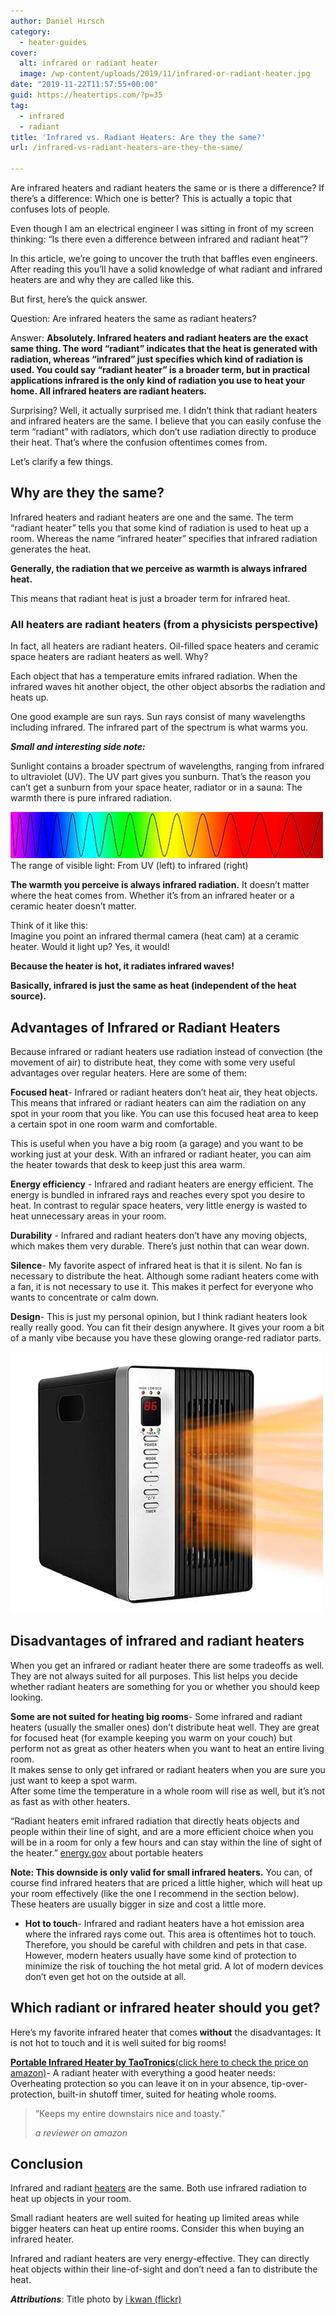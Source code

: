 ```yaml
---
author: Daniel Hirsch
category:
  - heater-guides
cover:
  alt: infrared or radiant heater
  image: /wp-content/uploads/2019/11/infrared-or-radiant-heater.jpg
date: "2019-11-22T11:57:55+00:00"
guid: https://heatertips.com/?p=35
tag:
  - infrared
  - radiant
title: 'Infrared vs. Radiant Heaters: Are they the same?'
url: /infrared-vs-radiant-heaters-are-they-the-same/

---
```

Are infrared heaters and radiant heaters the same or is there a difference? If there’s a difference: Which one is better? This is actually a topic that confuses lots of people.

Even though I am an electrical engineer I was sitting in front of my screen thinking: “Is there even a difference between infrared and radiant heat”?

In this article, we’re going to uncover the truth that baffles even engineers. After reading this you’ll have a solid knowledge of what radiant and infrared heaters are and why they are called like this.

But first, here’s the quick answer.

Question: Are infrared heaters the same as radiant heaters?

Answer: **Absolutely. Infrared heaters and radiant heaters are the exact same thing. The word “radiant” indicates that the heat is generated with radiation, whereas “infrared” just specifies which kind of radiation is used. You could say “radiant heater” is a broader term, but in practical applications infrared is the only kind of radiation you use to heat your home. All infrared heaters are radiant heaters.**  

Surprising? Well, it actually surprised me. I didn’t think that radiant heaters and infrared heaters are the same. I believe that you can easily confuse the term “radiant” with radiators, which don’t use radiation directly to produce their heat. That’s where the confusion oftentimes comes from.

Let’s clarify a few things.

## Why are they the same?

Infrared heaters and radiant heaters are one and the same. The term “radiant heater” tells you that some kind of radiation is used to heat up a room. Whereas the name “infrared heater” specifies that infrared radiation generates the heat.

**Generally, the radiation that we perceive as warmth is always infrared heat.**

This means that radiant heat is just a broader term for infrared heat.

### All heaters are radiant heaters (from a physicists perspective)

In fact, all heaters are radiant heaters. Oil-filled space heaters and ceramic space heaters are radiant heaters as well. Why?

Each object that has a temperature emits infrared radiation. When the infrared waves hit another object, the other object absorbs the radiation and heats up.

One good example are sun rays. Sun rays consist of many wavelengths including infrared. The infrared part of the spectrum is what warms you.

_**Small and interesting side note:**_

Sunlight contains a broader spectrum of wavelengths, ranging from infrared to ultraviolet (UV). The UV part gives you sunburn. That’s the reason you can’t get a sunburn from your space heater, radiator or in a sauna: The warmth there is pure infrared radiation.

![](/wp-content/uploads/2019/11/spectrum-of-light-infrared-heat.jpg)The range of visible light: From UV (left) to infrared (right)

**The warmth you perceive is always infrared radiation.** It doesn’t matter where the heat comes from. Whether it’s from an infrared heater or a ceramic heater doesn’t matter.

Think of it like this:  
Imagine you point an infrared thermal camera (heat cam) at a ceramic heater. Would it light up? Yes, it would!

**Because the heater is hot, it radiates infrared waves!**

**Basically, infrared is just the same as heat (independent of the heat source).**  

## Advantages of Infrared or Radiant Heaters

Because infrared or radiant heaters use radiation instead of convection (the movement of air) to distribute heat, they come with some very useful advantages over regular heaters. Here are some of them:

**Focused heat**\- Infrared or radiant heaters don’t heat air, they heat objects. This means that infrared or radiant heaters can aim the radiation on any spot in your room that you like. You can use this focused heat area to keep a certain spot in one room warm and comfortable.

This is useful when you have a big room (a garage) and you want to be working just at your desk. With an infrared or radiant heater, you can aim the heater towards that desk to keep just this area warm.

**Energy efficiency** \- Infrared and radiant heaters are energy efficient. The energy is bundled in infrared rays and reaches every spot you desire to heat. In contrast to regular space heaters, very little energy is wasted to heat unnecessary areas in your room.

**Durability** \- Infrared and radiant heaters don’t have any moving objects, which makes them very durable. There’s just nothin that can wear down.

**Silence**\- My favorite aspect of infrared heat is that it is silent. No fan is necessary to distribute the heat. Although some radiant heaters come with a fan, it is not necessary to use it. This makes it perfect for everyone who wants to concentrate or calm down.

**Design**\- This is just my personal opinion, but I think radiant heaters look really really good. You can fit their design anywhere. It gives your room a bit of a manly vibe because you have these glowing orange-red radiator parts.

![infrared and radiant heaters are the same](/wp-content/uploads/2019/11/infrared-heater-is-the-same-as-radiant-heater.jpg)

## Disadvantages of infrared and radiant heaters

When you get an infrared or radiant heater there are some tradeoffs as well. They are not always suited for all purposes. This list helps you decide whether radiant heaters are something for you or whether you should keep looking.

**Some are not suited for heating big rooms**\- Some infrared and radiant heaters (usually the smaller ones) don’t distribute heat well. They are great for focused heat (for example keeping you warm on your couch) but perform not as great as other heaters when you want to heat an entire living room.  
It makes sense to only get infrared or radiant heaters when you are sure you just want to keep a spot warm.  
After some time the temperature in a whole room will rise as well, but it’s not as fast as with other heaters.

“Radiant heaters emit infrared radiation that directly heats objects and people within their line of sight, and are a more efficient choice when you will be in a room for only a few hours and can stay within the line of sight of the heater.” [energy.gov](https://www.energy.gov/energysaver/home-heating-systems/portable-heaters) about portable heaters

**Note: This downside is only valid for small infrared heaters.** You can, of course find infrared heaters that are priced a little higher, which will heat up your room effectively (like the one I recommend in the section below). These heaters are usually bigger in size and cost a little more.

- **Hot to touch**\- Infrared and radiant heaters have a hot emission area where the infrared rays come out. This area is oftentimes hot to touch. Therefore, you should be careful with children and pets in that case.  
However, modern heaters usually have some kind of protection to minimize the risk of touching the hot metal grid. A lot of modern devices don’t even get hot on the outside at all.

## Which radiant or infrared heater should you get?

Here’s my favorite infrared heater that comes **without** the disadvantages: It is not hot to touch and it is well suited for big rooms!

[**Portable Infrared Heater by TaoTronics**(click here to check the price on amazon)](https://www.amazon.com/dp/B089LWW1GP/ref=as_li_ss_tl?ie=UTF8&linkCode=ll1&tag=heatertips-20&linkId=0b9505068046b6aef4ed14dad1ff9ace&language=en_US)\- A radiant heater with everything a good heater needs: Overheating protection so you can leave it on in your absence, tip-over-protection, built-in shutoff timer, suited for heating whole rooms.

> “Keeps my entire downstairs nice and toasty.”
>
> _a reviewer on amazon_

## Conclusion

Infrared and radiant [heaters](https://heatertips.com) are the same. Both use infrared radiation to heat up objects in your room.

Small radiant heaters are well suited for heating up limited areas while bigger heaters can heat up entire rooms. Consider this when buying an infrared heater.

Infrared and radiant heaters are very energy-effective. They can directly heat objects within their line-of-sight and don’t need a fan to distribute the heat.

_**Attributions**_: Title photo by [i kwan (flickr)](https://flickr.com/photos/ikwan/3027507567/in/photolist-5BwLwk-4k8C4A-5SRBqB-27tkF1i-69pdwD-gc862i-CqpJn-bdBqW-oep6Cv-4yNgbt-KQmZcE-5Q1fCQ-2hp8gt8-okfVho-2cMfwFy-opnQkh-247ryJP-rkMfay-214VKBY-q4KnBQ-23zjbW8-7CzaDC-8sumMn-7MTnne-85JfMj-64pKRV-aXtt9D-sL3PH-7thk13-bvL7wu-SAygTb-ari1i-HZ1GGv-dYUYi7-aUyu72-CiELH9-S3M2N9-52FRSK-51QM4P-ShvrHV-2cmkrHi-8mkQi2-6QTQaz-W3AEXG-ehGe21-atwk7o-867G2n-g6fyq6-2dFCoH4-W6SgeR)
